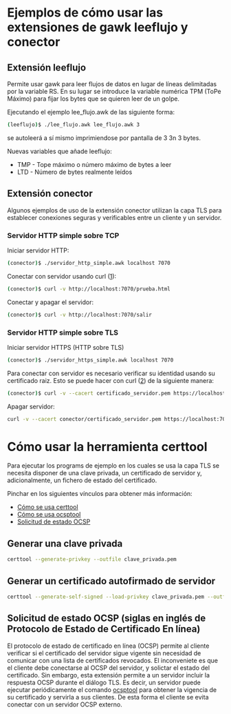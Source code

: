 # Ejemplos de cómo usar las extensiones de gawk leeflujo y conector

## Extensión leeflujo

Permite usar gawk para leer flujos de datos en lugar de líneas delimitadas por la variable RS. En su
lugar se introduce la variable numérica TPM (ToPe Máximo) para fijar los bytes que se quieren leer de
un golpe.

Ejecutando el ejemplo lee_flujo.awk de las siguiente forma:

```bash
(leeflujo)$ ./lee_flujo.awk lee_flujo.awk 3
```

se autoleerá a sí mismo imprimiendose por pantalla de 3 3n 3 bytes.

Nuevas variables que añade leeflujo:

* TMP - Tope máximo o número máximo de bytes a leer
* LTD - Número de bytes realmente leídos

## Extensión conector

Algunos ejemplos de uso de la extensión conector utilizan la capa TLS para establecer conexiones seguras
y verificables entre un cliente y un servidor.

### Servidor HTTP simple sobre TCP

Iniciar servidor HTTP:

```bash
(conector)$ ./servidor_http_simple.awk localhost 7070
```

Conectar con servidor usando curl ([1]):

```bash
(conector)$ curl -v http://localhost:7070/prueba.html
```

Conectar y apagar el servidor:

```bash
(conector)$ curl -v http://localhost:7070/salir
```

### Servidor HTTP simple sobre TLS

Iniciar servidor HTTPS (HTTP sobre TLS)

```bash
(conector)$ ./servidor_https_simple.awk localhost 7070
```

Para conectar con servidor es necesario verificar su identidad usando su certificado raiz. Esto se puede
hacer con curl ([2]) de la siguiente manera:

```bash
(conector)$ curl -v --cacert certificado_servidor.pem https://localhost:7070/salir.html
```

Apagar servidor:

```bash
curl -v --cacert conector/certificado_servidor.pem https://localhost:7070/salir
```

# Cómo usar la herramienta certtool

Para ejecutar los programs de ejemplo en los cuales se usa la capa TLS
se necesita disponer de una clave privada, un certificado de servidor y,
adicionalmente, un fichero de estado del certificado.

Pinchar en los siguientes vínculos para obtener más información:

* [Cómo se usa certtool](https://www.gnutls.org/manual/html_node/certtool-Invocation.html)
* [Cómo se usa ocsptool](https://www.gnutls.org/manual/html_node/ocsptool-Invocation.html)
* [Solicitud de estado OCSP](https://www.gnutls.org/manual/html_node/OCSP-status-request.html#OCSP-status-request)

## Generar una clave privada

```bash
certtool --generate-privkey --outfile clave_privada.pem
```

## Generar un certificado autofirmado de servidor

```bash
certtool --generate-self-signed --load-privkey clave_privada.pem --outfile certificado_servidor.pem
```

## Solicitud de estado OCSP (siglas en inglés de Protocolo de Estado de Certificado En línea)

El protocolo de estado de certificado en línea (OCSP) permite al cliente
verificar si el certificado del servidor sigue vigente sin necesidad de
comunicar con una lista de certificados revocados. El inconveniete es que el
cliente debe conectarse al OCSP del servidor, y solictar el estado del
certificado. Sin embargo, esta extensión permite a un servidor incluir la
respuesta OCSP durante el diálogo TLS. Es decir, un servidor puede ejecutar
periódicamente el comando
[ocsptool](https://www.gnutls.org/manual/html_node/ocsptool-Invocation.html)
para obtener la vigencia de su certificado y servirla a sus clientes. De esta
forma el cliente se evita conectar con un servidor OCSP externo.

[1]: https://curl.se/ "Biblioteca y herramienta en línea de comandos para transmitir datos con URLs"
[2]: https://curl.se/docs/sslcerts.html "Obtener certificado raiz que pueda verificar el servidor remoto"
